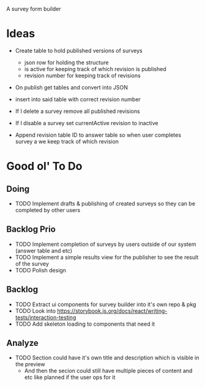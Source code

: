 A survey form builder

# Ideas

- Create table to hold published versions of surveys

  - json row for holding the structure
  - is active for keeping track of which revision is published
  - revision number for keeping track of revisions

- On publish get tables and convert into JSON
- insert into said table with correct revision number

- If I delete a survey remove all published revisions

- If I disable a survey set currentActive revision to inactive

- Append revision table ID to answer table so when user completes survey a we keep track of which revision

# Good ol' To Do

## Doing

- TODO Implement drafts & publishing of created surveys so they can be completed by other users

## Backlog Prio

- TODO Implement completion of surveys by users outside of our system (answer table and etc)
- TODO Implement a simple results view for the publisher to see the result of the survey
- TODO Polish design

## Backlog

- TODO Extract ui components for survey builder into it's own repo & pkg
- TODO Look into https://storybook.js.org/docs/react/writing-tests/interaction-testing
- TODO Add skeleton loading to components that need it

## Analyze

- TODO Section could have it's own title and description which is visible in the preview
  - And then the secion could still have multiple pieces of content and etc like planned if the user ops for it
